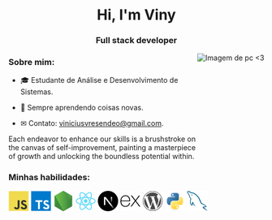 <h1 align='center'>Hi, I'm Viny</h1>
<h3 align='center'>Full stack developer</h3>

<img src='https://raw.githubusercontent.com/MicaelliMedeiros/micaellimedeiros/master/image/computer-illustration.png' alt='Imagem de pc <3' height=250px align='right' />

### Sobre mim:
- 🎓 Estudante de Análise e Desenvolvimento de Sistemas.

- 📘 Sempre aprendendo coisas novas.

- ✉ Contato: <a>viniciusvresendeo@gmail.com</a>.

<p align='left'>
  Each endeavor to enhance our skills is a brushstroke on the canvas of self-improvement, painting a masterpiece of growth and unlocking the boundless potential within.
</p>

### Minhas habilidades:
<p align="left">
  <img src="https://github.com/devicons/devicon/blob/master/icons/javascript/javascript-original.svg" width="40px" height="40px">
  <img src="https://github.com/devicons/devicon/blob/master/icons/typescript/typescript-original.svg" width="40px" height="40px">
  <img src="https://github.com/devicons/devicon/blob/master/icons/nodejs/nodejs-original.svg" width="40px" height="40px">
  <img src="https://github.com/devicons/devicon/blob/master/icons/react/react-original.svg" width="40px" height="40px">
  <img src="https://github.com/devicons/devicon/blob/master/icons/nextjs/nextjs-original.svg" width="40px" height="40px">
  <img src="https://github.com/devicons/devicon/blob/master/icons/express/express-original.svg" width="40px" height="40px">
  <img src="https://github.com/devicons/devicon/blob/master/icons/wordpress/wordpress-plain.svg" width="40px" height="40px">
  <img src="https://github.com/devicons/devicon/blob/master/icons/python/python-original.svg" width="40px" height="40px">
  <img src="https://github.com/devicons/devicon/blob/master/icons/mysql/mysql-original.svg" width="40px" height="40px">
</p>
